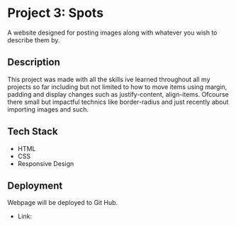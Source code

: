 # Project 3: Spots

A website designed for posting images along with whatever you wish to describe them by.

## Description

This project was made with all the skills ive learned throughout all my projects so far including but not limited to how to move items using margin, padding and display changes such as justify-content, align-items. Ofcourse there small but impactful technics like border-radius and just recently about importing images and such.

## Tech Stack

- HTML
- CSS
- Responsive Design

## Deployment

Webpage will be deployed to Git Hub.

- Link:
